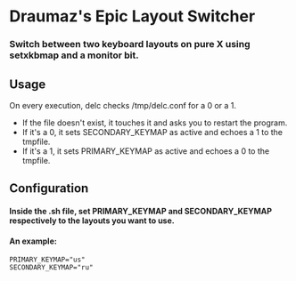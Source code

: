 # Draumaz's Epic Layout Switcher

### Switch between two keyboard layouts on pure X using setxkbmap and a monitor bit.

## Usage

On every execution, delc checks /tmp/delc.conf for a 0 or a 1. 

- If the file doesn't exist, it touches it and asks you to restart the program.
- If it's a 0, it sets SECONDARY_KEYMAP as active and echoes a 1 to the tmpfile.
- If it's a 1, it sets PRIMARY_KEYMAP as active and echoes a 0 to the tmpfile. 

## Configuration

#### Inside the .sh file, set PRIMARY_KEYMAP and SECONDARY_KEYMAP respectively to the layouts you want to use.
#### An example:

```
PRIMARY_KEYMAP="us"
SECONDARY_KEYMAP="ru"
```
